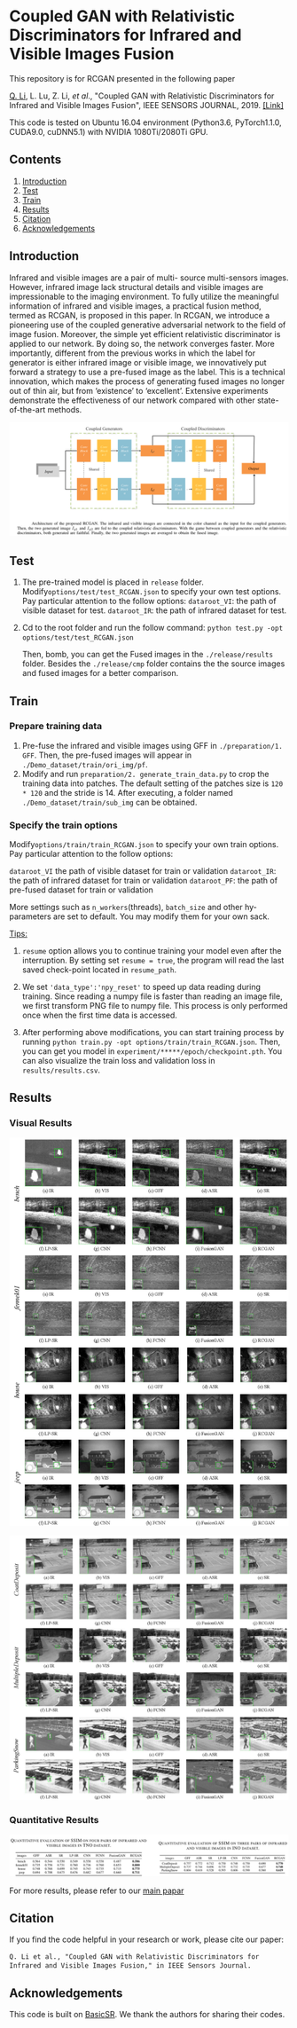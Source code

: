 # Coupled GAN with Relativistic Discriminators for Infrared and Visible Images Fusion

This repository is for RCGAN presented in the following paper

[Q. Li](https://liqilei.github.io/scholar/), L. Lu, Z. Li, *et al*., "Coupled GAN with Relativistic Discriminators for Infrared and Visible Images Fusion", IEEE SENSORS JOURNAL, 2019. [[Link]](https://doi.org/10.1109/JSEN.2019.2921803) 

This code is tested on Ubuntu 16.04 environment (Python3.6, PyTorch1.1.0, CUDA9.0, cuDNN5.1) with NVIDIA 1080Ti/2080Ti GPU.

## Contents
1. [Introduction](#introduction)
2. [Test](#test)
4. [Train](#train)
5. [Results](#results)
6. [Citation](#citation)
7. [Acknowledgements](#acknowledgements)

## Introduction

Infrared and visible images are a pair of multi- source multi-sensors images. However, infrared image lack structural details and visible images are impressionable to the imaging environment. To fully utilize the meaningful information of infrared and visible images, a practical fusion method, termed as RCGAN, is proposed in this paper. In RCGAN, we introduce a pioneering use of the coupled generative adversarial network to the field of image fusion. Moreover, the simple yet efficient relativistic discriminator is applied to our network. By doing so, the network converges faster. More importantly, different from the previous works in which the label for generator is either infrared image or visible image, we innovatively put forward a strategy to use a pre-fused image as the label. This is a technical innovation, which makes the process of generating fused images no longer out of thin air, but from ‘existence’ to ‘excellent’. Extensive experiments demonstrate the effectiveness of our network compared with other state-of-the-art methods.

![arch](material/arch.png)

## Test
1. The pre-trained model is placed in  `release` folder.
     Modify`options/test/test_RCGAN.json` to specify your own test options. Pay particular attention to the follow options:
`dataroot_VI`:  the path of visible dataset for test.
`dataroot_IR`:  the path of infrared dataset for test.
     
2. Cd to the root folder and run the follow command:
     `python test.py -opt options/test/test_RCGAN.json`

     Then, bomb, you can get the Fused images in the `./release/results` folder. Besides the `./release/cmp` folder contains the the source images and fused images for a better comparison. 

## Train
### Prepare training data 

1. Pre-fuse the infrared and visible images using GFF in `./preparation/1. GFF`. Then, the pre-fused images will appear in `./Demo_dataset/train/ori_img/pf`.
3. Modify and run `preparation/2. generate_train_data.py` to crop the training data into patches. The default setting of the patches size is `120 * 120` and the stride is 14. After executing, a folder named `./Demo_dataset/train/sub_img` can be obtained. 

### Specify the train options 

Modify`options/train/train_RCGAN.json` to specify your own train options. Pay particular attention to the follow options:

`dataroot_VI` the path of  visible dataset for train or validation
`dataroot_IR`:  the path of infrared dataset for train or validation
`dataroot_PF`:  the path of pre-fused dataset for train or validation

More settings such as `n_workers`(threads), `batch_size` and other hy-parameters are set to default. You may modify them for your own sack. 

<u>Tips:</u>

1. `resume` option allows you to continue training your model even after the interruption. By setting set `resume = true`, the program will read the last saved check-point located in `resume_path`. 
2. We set `'data_type':'npy_reset'` to speed up data reading during training. Since reading a numpy file is faster than reading an image file, we first transform PNG file to numpy file. This process is only performed once when the first time data is accessed.

5. After performing above modifications, you can start training process by running `python train.py -opt options/train/train_RCGAN.json`. Then, you can get you model in `experiment/*****/epoch/checkpoint.pth`. You can also visualize the train loss and validation loss in `results/results.csv`. 

## Results

### Visual Results
![TNO](material/TNO.jpg)

![TNO](material/INO.jpg)

### Quantitative Results
![arch](material/Quantitative.png)

For more results, please refer to our [main papar](https://doi.org/10.1109/JSEN.2019.2921803)

## Citation

If you find the code helpful in your research or work, please cite our paper:

```
Q. Li et al., "Coupled GAN with Relativistic Discriminators for Infrared and Visible Images Fusion," in IEEE Sensors Journal.
```

## Acknowledgements

This code is built on [BasicSR](https://github.com/xinntao/BasicSR). We thank the authors for sharing their codes. 
